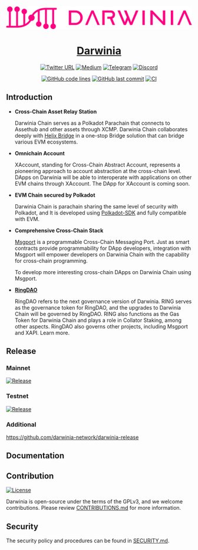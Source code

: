 <div align="center">

![logo](doc/logo.svg)

# [Darwinia](https://darwinia.network)

[![Twitter URL](https://img.shields.io/twitter/follow/DarwiniaNetwork?style=social)](https://twitter.com/DarwiniaNetwork)
[![Medium](https://badgen.net/badge/icon/medium?icon=medium&label)](https://darwinianetwork.medium.com)
[![Telegram](https://img.shields.io/endpoint?color=neon&style=flat-square&url=https%3A%2F%2Ftg.sumanjay.workers.dev%2FDarwiniaNetwork)](https://t.me/DarwiniaOfficial)
[![Discord](https://img.shields.io/badge/Discord-gray?logo=discord)](https://discord.gg/3Z2yDVVr)

[![GitHub code lines](https://tokei.rs/b1/github/darwinia-network/darwinia)](https://github.com/darwinia-network/darwinia)
[![GitHub last commit](https://img.shields.io/github/last-commit/darwinia-network/darwinia?color=red&style=plastic)](https://github.com/darwinia-network/darwinia)
[![CI](https://github.com/darwinia-network/darwinia/actions/workflows/checks.yml/badge.svg)](https://github.com/darwinia-network/darwinia/actions/workflows/checks.yml/badge.svg)
</div>

## Introduction

- **Cross-Chain Asset Relay Station**

  Darwinia Chain serves as a Polkadot Parachain that connects to Assethub and other assets through XCMP. Darwinia Chain collaborates deeply with [Helix Bridge](https://helixbridge.app) in a one-stop Bridge solution that can bridge various EVM ecosystems.

- **Omnichain Account**

  XAccount, standing for Cross-Chain Abstract Account, represents a pioneering approach to account abstraction at the cross-chain level. DApps on Darwinia will be able to interoperate with applications on other EVM chains through XAccount. The DApp for XAccount is coming soon.

- **EVM Chain secured by Polkadot**

  Darwinia Chain is parachain sharing the same level of security with Polkadot, and It is developed using [Polkadot-SDK](https://github.com/paritytech/polkadot-sdk) and fully compatible with EVM.

- **Comprehensive Cross-Chain Stack**

  [Msgport](https://msgport.ringdao.com) is a programmable Cross-Chain Messaging Port. Just as smart contracts provide programmability for DApp developers, integration with Msgport will empower developers on Darwinia Chain with the capability for cross-chain programming.

  To develop more interesting cross-chain DApps on Darwinia Chain using Msgport.

- [**RingDAO**](https://ringdao.com)

  RingDAO refers to the next governance version of Darwinia. RING serves as the governance token for RingDAO, and the upgrades to Darwinia Chain will be governed by RingDAO. RING also functions as the Gas Token for Darwinia Chain and plays a role in Collator Staking, among other aspects. RingDAO also governs other projects, including Msgport and XAPI. Learn more.

## Release

### Mainnet

[![Release](https://img.shields.io/github/v/release/darwinia-network/darwinia)](https://github.com/darwinia-network/darwinia/releases)

### Testnet

[![Release](https://img.shields.io/github/v/release/darwinia-network/darwinia?include_prereleases)](https://github.com/darwinia-network/darwinia/releases)

### Additional

https://github.com/darwinia-network/darwinia-release

## Documentation


## Contribution

[![License](https://img.shields.io/badge/License-GPLv3-blue.svg)](https://www.gnu.org/licenses/gpl-3.0)

Darwinia is open-source under the terms of the GPLv3, and we welcome contributions. Please review [CONTRIBUTIONS.md](doc/CONTRIBUTIONS.md) for more information.

## Security

The security policy and procedures can be found in [SECURITY.md](doc/SECURITY.md).
